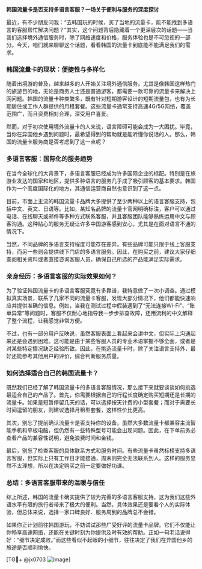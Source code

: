 **韩国流量卡是否支持多语言客服？一场关于便利与服务的深度探讨**

最近，有不少朋友问我：“去韩国玩的时候，买了当地的流量卡，能不能找到多语言的客服帮忙解决问题？”其实，这个问题背后隐藏着一个更深层次的话题——当我们选择境外通信服务时，除了网络速度和价格，服务体验也是不可忽视的一部分。今天，咱们就来聊聊这个话题，看看韩国的流量卡到底能不能满足我们的需求。

### 韩国流量卡的现状：便捷性与多样化

随着出境游的普及，越来越多的人开始关注境外通信服务。尤其是像韩国这样热门的旅游目的地，无论是商务人士还是普通游客，都需要一款可靠的流量卡来解决上网问题。韩国的流量卡种类繁多，既有针对短期游客设计的短期流量包，也有为长期居住或工作人群提供的月租套餐。这些流量卡通常支持高速4G/5G网络，覆盖范围广，而且资费相对合理，深受用户喜爱。

然而，对于初次使用境外流量卡的人来说，语言障碍可能会成为一大困扰。毕竟，当你在异国他乡遇到问题时，最希望得到的帮助就是能听懂你说话的人。那么，韩国的流量卡服务商是否考虑到了这一点呢？

### 多语言客服：国际化的服务趋势

在当今全球化的大背景下，多语言客服已经成为许多国际企业的标配。特别是在旅游业发达的国家和地区，提供多种语言的服务几乎成了吸引顾客的基本要求。韩国作为一个高度国际化的地方，其通信运营商自然也意识到了这一点。

目前，市面上主流的韩国流量卡品牌大多提供了至少两种以上的语言客服支持，包括中文、英文、日语等。比如，某知名品牌的流量卡官网明确标注，客户可以通过电话、在线聊天或邮件等多种方式联系客服，并且客服团队能够熟练运用中文与顾客沟通。这种贴心的服务无疑让许多中国游客感到安心，尤其是在面对语言不通的情况下。

当然，不同品牌的多语言支持程度可能存在差异。有些品牌可能只限于线上客服支持，而另一些则会提供线下门店的多语言服务。因此，在购买之前，建议大家仔细查阅相关资料或者直接咨询客服人员，确保自己所选的产品能满足实际需求。

### 亲身经历：多语言客服的实际效果如何？

为了验证韩国流量卡的多语言客服究竟有多靠谱，我特意做了一次小调查。通过模拟真实场景，联系了几家不同的流量卡客服，发现大部分情况下，他们都能快速响应并提供准确的信息。例如，当我在测试过程中假装遇到了“无法连接Wi-Fi”、“账单异常”等问题时，客服不仅耐心地指导我一步步排查故障，还用流利的中文解释了整个流程，让我感觉非常方便。

不过，也有一部分用户反映说，虽然客服表面上看起来会讲中文，但实际上沟通起来还是会遇到困难。这可能是由于某些客服人员的专业术语掌握不够全面，或者是对某些特定情况缺乏经验所致。因此，在挑选流量卡时，除了关注语言支持外，最好还能参考其他用户的评价，综合判断服务质量。

### 如何选择适合自己的韩国流量卡？

既然我们已经了解了韩国流量卡的多语言客服情况，那么接下来就要谈谈如何挑选最适合自己的产品了。首先，你需要根据自己的行程长度确定购买短期还是长期的流量卡。如果是短暂停留几天的话，可以选择按天计费的小型套餐；而对于需要长时间逗留的朋友，则建议选择月租型套餐，这样性价比更高。

其次，别忘了提前确认流量卡是否支持你的设备。虽然大多数流量卡都兼容主流智能手机和平板电脑，但仍然有一些特殊型号可能会出现问题。因此，在下单前务必查看产品的兼容性说明，避免浪费时间和金钱。

最后，别忘了检查客服的具体联系方式和服务时间。有些流量卡虽然标榜支持多语言客服，但实际上只有工作日才能接通，周末则完全无法联系到人。这样的服务显然不太理想，所以在决定购买之前一定要做好功课。

### 总结：多语言客服带来的温暖与信任

综上所述，韩国的流量卡确实提供了较为完善的多语言客服支持，这为我们这些外语水平有限的旅行者带来了极大的便利。当然，具体效果还是要看个人的实际体验，但总体来说，选择一家口碑良好、服务周到的品牌总不会错。

如果你正计划前往韩国游玩，不妨试试那些广受好评的流量卡品牌。它们不仅能让你畅享高速网络，还能在关键时刻为你提供及时有效的帮助。正如一句老话说得好：“细节决定成败。”而这些看似不起眼的小细节，往往决定了我们在异国他乡的旅途是否顺利愉快。

[TG💪+ @jx0703 ![Image](https://github.com/user-attachments/assets/dbca1d08-cadb-493c-b0ec-ad6f7a83f270)]